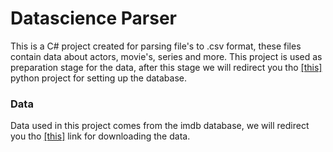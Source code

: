 # Datascience Parser
This is a C# project created for parsing file's to .csv format, these files contain data about actors, movie's, series and more. This project is used as preparation stage for the data, after this stage we will redirect you tho [\[this\]](https://github.com/sidneydijkstra/DatascienceSql) python project for setting up the database.

### Data  
Data used in this project comes from the imdb database, we will redirect you tho [\[this\]](https://www.imdb.com/interfaces/) link for downloading the data.
